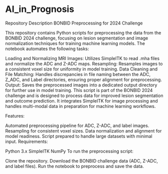 # AI_in_Prognosis
Repository Description
BONBID Preprocessing for 2024 Challenge

This repository contains Python scripts for preprocessing the data from the BONBID 2024 challenge, focusing on lesion segmentation and image normalization techniques for training machine learning models. The notebook automates the following tasks:

Loading and Normalizing MRI Images: Utilizes SimpleITK to read .mha files and normalize the ADC and Z-ADC maps.
Resampling: Resamples images to a consistent voxel size for uniformity in model training.
Data Cleaning and File Matching: Handles discrepancies in file naming between the ADC, Z_ADC, and Label directories, ensuring proper alignment for preprocessing.
Output: Saves the preprocessed images into a dedicated output directory for further use in model training.
This script is part of the BONBID 2024 challenge and is designed to process data for improved lesion segmentation and outcome prediction. It integrates SimpleITK for image processing and handles multi-modal data in preparation for machine learning workflows.

Features:

Automated preprocessing pipeline for ADC, Z-ADC, and label images.
Resampling for consistent voxel sizes.
Data normalization and alignment for model readiness.
Script prepared to handle large datasets with minimal input.
Requirements:

Python 3.x
SimpleITK
NumPy
To run the preprocessing script:

Clone the repository.
Download the BONBID challenge data (ADC, Z-ADC, and label files).
Run the notebook to preprocess and save the data.
